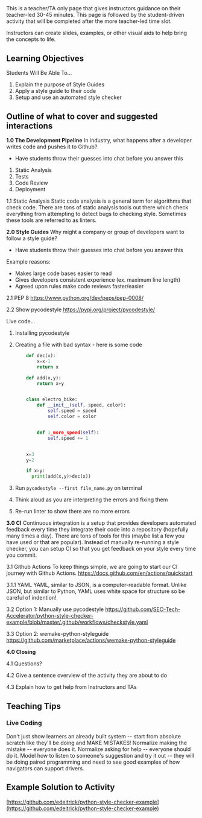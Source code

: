 ##
This is a teacher/TA only page that gives instructors guidance on their teacher-led 30-45 minutes. This page is followed by the student-driven activity that will be completed after the more teacher-led time slot.

Instructors can create slides, examples, or other visual aids to help bring the concepts to life.

## Learning Objectives
Students Will Be Able To...
1. Explain the purpose of Style Guides
1. Apply a style guide to their code
1. Setup and use an automated style checker

## Outline of what to cover and suggested interactions
**1.0 The Development Pipeline**
In industry, what happens after a developer writes code and pushes it to Github?
   * Have students throw their guesses into chat before you answer this
   
   1. Static Analysis
   1. Tests
   1. Code Review
   1. Deployment
   
1.1 Static Analysis
Static code analysis is a general term for algorithms that check code. There are tons of static analysis tools out there which check everything from attempting to detect bugs to checking style. Sometimes these tools are referred to as linters.

**2.0 Style Guides**
Why might a company or group of developers want to follow a style guide?
  * Have students throw their guesses into chat before you answer this
  
  Example reasons:
  * Makes large code bases easier to read
  * Gives developers consistent experience (ex. maximum line length)
  * Agreed upon rules make code reviews faster/easier

2.1 PEP 8
https://www.python.org/dev/peps/pep-0008/

2.2 Show pycodestyle
https://pypi.org/project/pycodestyle/

Live code...
1. Installing pycodestyle
1. Creating a file with bad syntax - here is some code
      ```python
          def dec(x):
              x=x-1
              return x

          def add(x,y):
              return x+y


          class electro_bike:
              def __init__(self, speed, color):
                  self.speed = speed
                  self.color = color


              def 1_more_speed(self):
                  self.speed += 1


          x=3
          y=2

          if x>y:
            print(add(x,y)>dec(x))
      ```
1. Run `pycodestyle --first file_name.py` on terminal

1. Think aloud as you are interpreting the errors and fixing them

1. Re-run linter to show there are no more errors

**3.0 CI**
Continuous integration is a setup that provides developers automated feedback every time they integrate their code into a repository (hopefully many times a day). There are tons of tools for this (maybe list a few you have used or that are popular). Instead of manually re-running a style checker, you can setup CI so that you get feedback on your style every time you commit.

3.1 Github Actions
To keep things simple, we are going to start our CI journey with Github Actions. 
https://docs.github.com/en/actions/quickstart

3.1.1 YAML
YAML, similar to JSON, is a computer-readable format. Unlike JSON, but similar to Python, YAML uses white space for structure so be careful of indention!

3.2 Option 1: Manually use pycodestyle
https://github.com/SEO-Tech-Accelerator/python-style-checker-example/blob/master/.github/workflows/checkstyle.yaml

3.3 Option 2: wemake-python-styleguide
https://github.com/marketplace/actions/wemake-python-styleguide

**4.0 Closing**

4.1 Questions?

4.2 Give a sentence overview of the activity they are about to do

4.3 Explain how to get help from Instructors and TAs


## Teaching Tips

### Live Coding
Don't just show learners an already built system -- start from absolute scratch like they'll be doing and MAKE MISTAKES! Normalize making the mistake -- everyone does it. Normalize asking for help -- everyone should do it. Model how to listen to someone's suggestion and try it out -- they will be doing paired programming and need to see good examples of how navigators can support drivers.

## Example Solution to Activity
[https://github.com/edeitrick/python-style-checker-example](https://github.com/edeitrick/python-style-checker-example)

